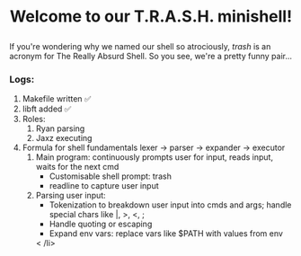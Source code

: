 # <p align='center'>Welcome to our T.R.A.S.H. minishell!</p>

If you're wondering why we named our shell so atrociously, <i>trash</i> is an acronym for The Really Absurd Shell. So you see, we're a pretty funny pair...

### Logs:
<ol>
	<li>Makefile written ✅</li>
	<li>libft added ✅</li>
	<li>Roles:
		<ol>
			<li>Ryan parsing</li>
			<li>Jaxz executing</li>
		</ol>
	</li>
	<li>Formula for shell fundamentals lexer -> parser -> expander -> executor
		<ol>
			<li>Main program: continuously prompts user for input, reads input, waits for the next cmd
				<ul>
					<li>Customisable shell prompt: trash</li>
					<li>readline to capture user input</li>
				</ul>
			</li>
			<li>Parsing user input:
				<ul>
					<li>Tokenization to breakdown user input into cmds and args; handle special chars like |, >, <, ;</li>
					<li>Handle quoting or escaping</li>
					<li>Expand env vars: replace vars like $PATH with values from env</li>
				</ul>
		<	/li>
		</ol>
	</li>
</ol>
